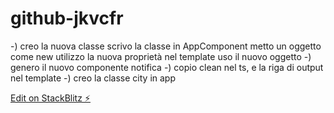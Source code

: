 # github-jkvcfr

-) creo la nuova classe
	scrivo la classe
	in AppComponent metto un oggetto come new
	utilizzo la nuova proprietà
	nel template uso il nuovo oggetto 
-) genero il nuovo componente notifica
-) copio clean nel ts, e la riga di output nel template
-) creo la classe city in app

[Edit on StackBlitz ⚡️](https://stackblitz.com/edit/github-jkvcfr)